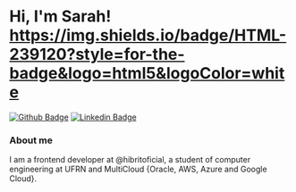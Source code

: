 # **Hi, I'm Sarah!** https://img.shields.io/badge/HTML-239120?style=for-the-badge&logo=html5&logoColor=white

[![Github Badge](https://img.shields.io/badge/-Github-000?style=flat-square&logo=Github&logoColor=white&link=https://github.com/S-Sarinha)](https://github.com/S-Sarinha)
[![Linkedin Badge](https://img.shields.io/badge/-LinkedIn-blue?style=flat-square&logo=Linkedin&logoColor=white&link=https://www.linkedin.com/in/sarah-cb-silva/)](https://www.linkedin.com/in/sarah-cb-silva/)


### About me

I am a frontend developer at @hibritoficial, a student of computer engineering at UFRN and MultiCloud {Oracle, AWS, Azure and Google Cloud}.

